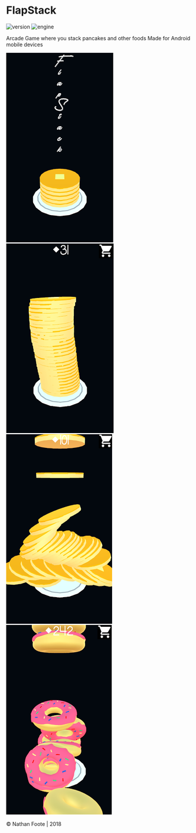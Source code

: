 # FlapStack

![version](https://img.shields.io/badge/Version-1.0-green)
![engine](https://img.shields.io/badge/Engine-Unity-blue)

Arcade Game where you stack pancakes and other foods
Made for Android mobile devices

![Screenshot](1.png)
![Screenshot](2.png)
![Screenshot](3.png)
![Screenshot](4.png)

© Nathan Foote | 2018
